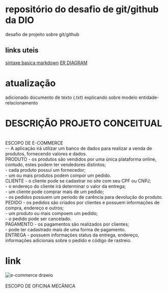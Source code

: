 # repositório do desafio de git/github da DIO
desafio de projeito sobre git/github

## links uteis
[sintaxe basica markdown](https://www.markdownguide.org/basic-syntax/)
[ER DIAGRAM](https://www.lucidchart.com/pages/er-diagrams)

# atualização 
adicionado documento de texto (.txt) explicando sobre modelo entidade-relacionamento

# DESCRIÇÃO PROJETO CONCEITUAL
<br>
ESCOPO DE E-COMMERCE
<br>
-- A aplicação irá utilizar um banco de dados para realizar a venda de produtos, fornecendo valores e dados.
<br>
PRODUTO
- os produtos são vendidos por uma única plataforma online, contudo, estes podem ter vendedores distintos;
<br>
- cada produto possui um fornecedor;
<br>
- um ou mais produtos podem compor um pedido.
<br>
CLIENTE
- o cliente pode se cadastrar no site com seu CPF ou CNPJ;
<br>
- o endereço do cliente irá determinar o valor da entrega;
<br>
- um cliente pode comprar mais de um pedido;
<br>
- os pedidos possuem um periodo de carência para devolução do produto.
<br>
PEDIDO
- os pedidos são criados por clientes e possuem informações de compra, endereço e outros;
<br>
- um produto ou mais compoem um pedido;
<br>
- o pedido pode ser cancelado.
<br>
PAGAMENTO
- os pagamentos são realizados por clientes;
<br>
- pode ter cadastrado mais de uma forma de pagamento.
<br>
ENTREGA
- possuem informações status da entrega, endereço, informações adicionais sobre o pedido e código de rastreio.

# link
![e-commerce drawio](https://user-images.githubusercontent.com/111526515/189658030-da6cbcf8-9bdf-4e60-8b25-da67fd56a1d1.png)
<br>
<br>
ESCOPO DE OFICINA MECÂNICA

